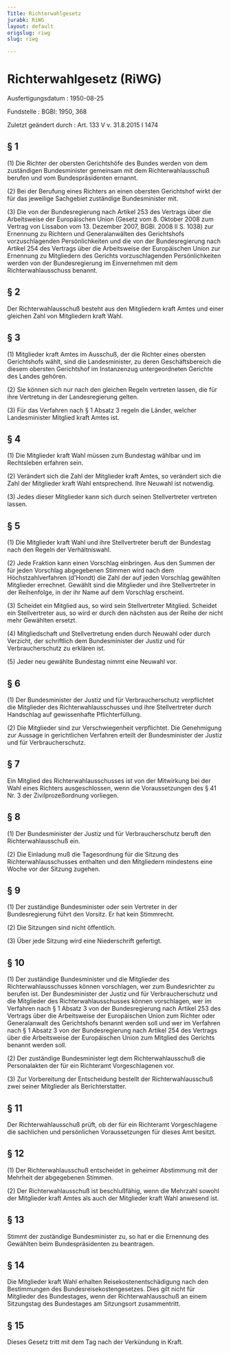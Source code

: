 ```yaml
---
Title: Richterwahlgesetz
jurabk: RiWG
layout: default
origslug: riwg
slug: riwg

---
```


# Richterwahlgesetz (RiWG)

Ausfertigungsdatum
:   1950-08-25

Fundstelle
:   BGBl: 1950, 368

Zuletzt geändert durch
:   Art. 133 V v. 31.8.2015 I 1474


## § 1

(1) Die Richter der obersten Gerichtshöfe des Bundes werden von dem zuständigen Bundesminister gemeinsam mit dem Richterwahlausschuß berufen und vom Bundespräsidenten ernannt.

(2) Bei der Berufung eines Richters an einen obersten Gerichtshof wirkt der für das jeweilige Sachgebiet zuständige Bundesminister mit.

(3) Die von der Bundesregierung nach Artikel 253 des Vertrags über die Arbeitsweise der Europäischen Union (Gesetz vom 8. Oktober 2008 zum Vertrag von Lissabon vom 13. Dezember 2007, BGBl. 2008 II S. 1038) zur Ernennung zu Richtern und Generalanwälten des Gerichtshofs vorzuschlagenden Persönlichkeiten und die von der Bundesregierung nach Artikel 254 des Vertrags über die Arbeitsweise der Europäischen Union zur Ernennung zu Mitgliedern des Gerichts vorzuschlagenden Persönlichkeiten werden von der Bundesregierung im Einvernehmen mit dem Richterwahlausschuss benannt.


## § 2

Der Richterwahlausschuß besteht aus den Mitgliedern kraft Amtes und einer gleichen Zahl von Mitgliedern kraft Wahl.


## § 3

(1) Mitglieder kraft Amtes im Ausschuß, der die Richter eines obersten Gerichtshofs wählt, sind die Landesminister, zu deren Geschäftsbereich die diesem obersten Gerichtshof im Instanzenzug untergeordneten Gerichte des Landes gehören.

(2) Sie können sich nur nach den gleichen Regeln vertreten lassen, die für ihre Vertretung in der Landesregierung gelten.

(3) Für das Verfahren nach § 1 Absatz 3 regeln die Länder, welcher Landesminister Mitglied kraft Amtes ist.


## § 4

(1) Die Mitglieder kraft Wahl müssen zum Bundestag wählbar und im Rechtsleben erfahren sein.

(2) Verändert sich die Zahl der Mitglieder kraft Amtes, so verändert sich die Zahl der Mitglieder kraft Wahl entsprechend. Ihre Neuwahl ist notwendig.

(3) Jedes dieser Mitglieder kann sich durch seinen Stellvertreter vertreten lassen.


## § 5

(1) Die Mitglieder kraft Wahl und ihre Stellvertreter beruft der Bundestag nach den Regeln der Verhältniswahl.

(2) Jede Fraktion kann einen Vorschlag einbringen. Aus den Summen der für jeden Vorschlag abgegebenen Stimmen wird nach dem Höchstzahlverfahren (d'Hondt) die Zahl der auf jeden Vorschlag gewählten Mitglieder errechnet. Gewählt sind die Mitglieder und ihre Stellvertreter in der Reihenfolge, in der ihr Name auf dem Vorschlag erscheint.

(3) Scheidet ein Mitglied aus, so wird sein Stellvertreter Mitglied. Scheidet ein Stellvertreter aus, so wird er durch den nächsten aus der Reihe der nicht mehr Gewählten ersetzt.

(4) Mitgliedschaft und Stellvertretung enden durch Neuwahl oder durch Verzicht, der schriftlich dem Bundesminister der Justiz und für Verbraucherschutz zu erklären ist.

(5) Jeder neu gewählte Bundestag nimmt eine Neuwahl vor.


## § 6

(1) Der Bundesminister der Justiz und für Verbraucherschutz verpflichtet die Mitglieder des Richterwahlausschusses und ihre Stellvertreter durch Handschlag auf gewissenhafte Pflichterfüllung.

(2) Die Mitglieder sind zur Verschwiegenheit verpflichtet. Die Genehmigung zur Aussage in gerichtlichen Verfahren erteilt der Bundesminister der Justiz und für Verbraucherschutz.


## § 7

Ein Mitglied des Richterwahlausschusses ist von der Mitwirkung bei der Wahl eines Richters ausgeschlossen, wenn die Voraussetzungen des § 41 Nr. 3 der Zivilprozeßordnung vorliegen.


## § 8

(1) Der Bundesminister der Justiz und für Verbraucherschutz beruft den Richterwahlausschuß ein.

(2) Die Einladung muß die Tagesordnung für die Sitzung des Richterwahlausschusses enthalten und den Mitgliedern mindestens eine Woche vor der Sitzung zugehen.


## § 9

(1) Der zuständige Bundesminister oder sein Vertreter in der Bundesregierung führt den Vorsitz. Er hat kein Stimmrecht.

(2) Die Sitzungen sind nicht öffentlich.

(3) Über jede Sitzung wird eine Niederschrift gefertigt.


## § 10

(1) Der zuständige Bundesminister und die Mitglieder des Richterwahlausschusses können vorschlagen, wer zum Bundesrichter zu berufen ist. Der Bundesminister der Justiz und für Verbraucherschutz und die Mitglieder des Richterwahlausschusses können vorschlagen, wer im Verfahren nach § 1 Absatz 3 von der Bundesregierung nach Artikel 253 des Vertrags über die Arbeitsweise der Europäischen Union zum Richter oder Generalanwalt des Gerichtshofs benannt werden soll und wer im Verfahren nach § 1 Absatz 3 von der Bundesregierung nach Artikel 254 des Vertrags über die Arbeitsweise der Europäischen Union zum Mitglied des Gerichts benannt werden soll.

(2) Der zuständige Bundesminister legt dem Richterwahlausschuß die Personalakten der für ein Richteramt Vorgeschlagenen vor.

(3) Zur Vorbereitung der Entscheidung bestellt der Richterwahlausschuß zwei seiner Mitglieder als Berichterstatter.


## § 11

Der Richterwahlausschuß prüft, ob der für ein Richteramt Vorgeschlagene die sachlichen und persönlichen Voraussetzungen für dieses Amt besitzt.


## § 12

(1) Der Richterwahlausschuß entscheidet in geheimer Abstimmung mit der Mehrheit der abgegebenen Stimmen.

(2) Der Richterwahlausschuß ist beschlußfähig, wenn die Mehrzahl sowohl der Mitglieder kraft Amtes als auch der Mitglieder kraft Wahl anwesend ist.


## § 13

Stimmt der zuständige Bundesminister zu, so hat er die Ernennung des Gewählten beim Bundespräsidenten zu beantragen.


## § 14

Die Mitglieder kraft Wahl erhalten Reisekostenentschädigung nach den Bestimmungen des Bundesreisekostengesetzes. Dies gilt nicht für Mitglieder des Bundestages, wenn der Richterwahlausschuß an einem Sitzungstag des Bundestages am Sitzungsort zusammentritt.


## § 15

Dieses Gesetz tritt mit dem Tag nach der Verkündung in Kraft.

